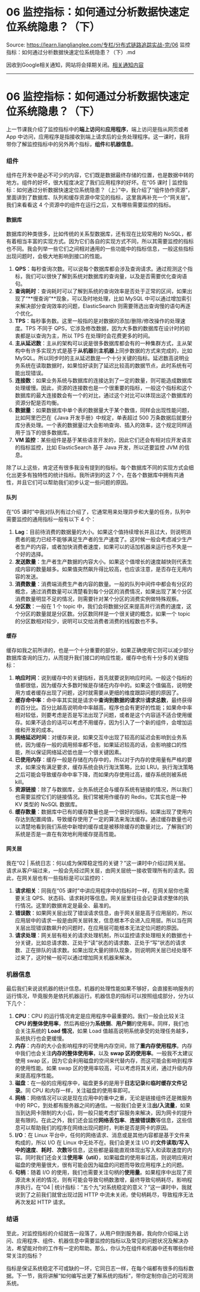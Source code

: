 # 06  监控指标：如何通过分析数据快速定位系统隐患？（下） 

Source: https://learn.lianglianglee.com/专栏/分布式链路追踪实战-完/06  监控指标：如何通过分析数据快速定位系统隐患？（下）.md

因收到Google相关通知，网站将会择期关闭。[相关通知内容](https://lumendatabase.org/notices/44265620)

---

# 06 监控指标：如何通过分析数据快速定位系统隐患？（下）

上一节课我介绍了监控指标中的**端上访问**和**应用程序**，端上访问是指从网页或者 App 中访问，应用程序是指接收到端上请求后的业务处理程序。这一课时，我将带你了解监控指标中的另外两个指标，**组件**和**机器信息**。

### 组件

组件在开发中是必不可少的内容，它们既是数据最终存储的位置，也是数据中转的地方。组件的好坏，很大程度决定了我们应用程序的好坏。在“05 课时 | 监控指标：如何通过分析数据快速定位系统隐患？（上）”中，我介绍了“组件协作资源”，里面讲到了数据库、队列和缓存资源中常见的指标，这里我再补充一个“网关层”。我们来看看这 4 个资源中的组件在运行之后，又有哪些需要监控的指标。

#### 数据库

数据库的种类很多，比如传统的关系型数据库，还有现在比较常用的 NoSQL，都有着相当丰富的实现方式。因为它们各自的实现方式不同，所以其需要监控的指标也不同。我会列举一些它们之间相对通用的一些功能中的指标信息，一般这些指标出现问题时，会极大地影响到接口的性能。

1. **QPS**：每秒查询次数。可以说每个数据库都会涉及查询请求。通过观测这个指标，我们可以很快了解到系统对数据库的查询量，以及是否需要优化查询语句。
2. **查询耗时**：查询耗时可以了解到系统的查询效率是否处于正常的区间，如果出现了“**慢查询”**现象，可以及时地处理，比如 MySQL 中可以通过增加索引来解决部分查询效率的问题，ElasticSearch 则需要筛选出查询慢的语句再逐个优化。
3. **TPS**：每秒事务数。这里一般指的是对数据的添加/删除/修改操作的处理速度。TPS 不同于 QPS，它涉及修改数据，因为大多数的数据库在设计时的初衷都是以查询为主，所以 TPS 在处理时会花费更多的时间。
4. **主从延迟数**：主从的架构可以说是很多数据库都会有的一种集群方式，主从架构中有许多实现方式是基于**从机器**到**主机器**上同步数据的方式来完成的，比如 MySQL。所以同步时的主从延迟数是一个十分关键的指标。延迟数高说明业务系统在读取数据时，如果恰好读到了延迟比较高的数据节点，此时系统有可能出现错误。
5. **连接数**：如果业务系统与数据库的连接达到了一定的数量，则可能造成数据库处理缓慢。因此，资源的连接数也是一个很重要的指标，一般这个指标和这个数据库的最大连接数会有一个的对比，通过这个对比可以体现出这个数据库的资源分配是否均衡。
6. **数据量**：如果数据库中单个表的数据量大于某个数值，同样会出现性能问题，比如阿里巴巴在《Java 开发手册》中规定，单表超过 500 万条数据后就要分库分表处理。一个表的数据量过大会影响查询、插入的效率，这个规定同样适用于当下的很多数据库。
7. **VM 监控**：某些组件是基于某些语言开发的，因此它们还会有相对应开发语言的指标监控，比如 ElasticSearch 基于 Java 开发，所以还要监控 JVM 的信息。

除了以上这些，肯定还有很多我没有提到的指标。每个数据库不同的实现方式会细化出更多有独特性的统计指标。我所讲到的这 7 个，在各个数据库中拥有共通性，并且它们可以帮助我们初步认定一些问题的原因。

#### 队列

在“05 课时”中我对队列有过介绍了，它通常用来处理异步和大量的任务，队列中需要监控的通用指标一般有以下 4 个：

1. **Lag**：目前待消费的数据量的大小。如果这个值持续增长并且过大，则说明消费者的能力已经不能够满足生产者的生产速度了。这时候一般会考虑减少生产者生产的内容，或者加快消费者速度，如果可以的话加机器来运行也不失是一个好的选择。
2. **发送数量**：生产者生产数据的内容大小。如果这个值增长的速度越快则代表生成内容的数量越多。如果值突然飙升得比较高，也应该注意，是否存在无用内容的发送。
3. **消费数量**：消费端消费生产者内容的数量。一般的队列中间件中都会有分区的概念，通过消费数量可以清楚看到每个分区的消费情况，如果出现了某个分区消费数量明显不足的情况，则需要针对某个分区的消费实例做特殊观察。
4. **分区数**：一般在 1 个 topic 中，我们会将数据分区来提高并行消费的速度，这个分区的数量就是分区数。分区数同样是一个很关键的概念，如果一个 topic 的分区数相对较少，说明可以交给消费者消费的线程数也不多。

#### 缓存

缓存如我之前所讲的，也是一个十分重要的部分，如果正确使用它则可以减少部分数据库查询的压力，从而提升我们接口的响应性能，缓存中也有十分多的关键指标：

1. **响应时间**：说到缓存中的关键指标，首先就要说到响应时间。一般这个指标的值都很低，因为缓存大多数时候是存储在内存中的。如果这个值偏高，说明使用方或者缓存出现了问题，这时就需要从更细的维度跟踪问题的原因了。
2. **缓存命中率**：命中率其实就是请求中**查询到数据的请求**除**请求总数**，最终获得的百分比。百分比越高说明命中率越高，程序也会有更好的性能；如果命中率相对较低，则要考虑是否是写法出现了问题，或者是这个内容适不适合使用缓存。如果不适合的话可以考虑不用缓存，因为引入了一个新的组件，会增加运维和开发的成本。
3. **网络延迟时间**：对缓存来说，如果交互中出现了较高的延迟会影响到业务系统，因为缓存一般的调用频率都不低，如果延迟较高的话，会影响接口的性能，所以保证网络延迟低也是一个很关键因素。
4. **已使用内存**：缓存一般是存储在内存中的，所以对于内存的使用量有严格的要求，如果没有满足要求，缓存系统会执行淘汰策略，比如 LRU。执行淘汰策略之后可能会导致缓存命中率下降，而如果内存使用过高，缓存系统则被系统 kill。
5. **资源链接**：除了与数据库，业务系统还会与缓存系统有链接的情况，所以我们也需要监控它们的链接情况。我们常被用作缓存的 Redis，它其实也是一种 KV 类型的 NoSQL 数据库。
6. **缓存数量**：数据库中已有的缓存数量也是一个很好的指标。如果出现了使用内存达到配置阈值，导致缓存使用了一定的算法来淘汰缓存。通过缓存数量也可以清楚地看到我们系统中新增的缓存或是被移除缓存的数量对比，了解我们的系统是否是一直在有效地利用缓存提高性能。

#### 网关层

我在“02 | 系统日志：何以成为保障稳定性的关键？”这一课时中介绍过网关层。请求从客户端过来，一般会先经过网关层，由网关层统一接收管理所有的请求。因此，在网关层也有一些指标是可以监控的：

1. **请求相关**：同我在“05 课时”中讲应用程序中的指标时一样，在网关层你也需要关注 QPS、状态码、请求耗时等信息。网关层里往往会记录请求整体的执行情况。这里的数据肯定是最全、最准的。
2. **错误数**：如果网关层出现了错误请求信息，由于网关层是高于应用层的，所以应用层中的请求一般是由网关层转发，信息根本不会进入应用层。所以当在网关层出现错误数飙升的问题时，在应用层可能根本无法定位问题的原因。
3. **请求处理**：网关层有相关的请求处理机制，所以监控请求处理相关的数据也十分关键，比如总请求数、正处于“读”状态的请求数、正处于“写”状态的请求数、正在排队的请求数。如果出现大量的排队现象，则说明网关层已经处理不过来了，这时候一般可以通过增加网关机器来解决。

### 机器信息

最后我们来说说机器的统计信息。机器的处理性能如果不够好，会直接影响服务的运行情况，毕竟服务是依托机器运行。机器信息的指标可以按照组成部分，分为以下几个：

1. **CPU**：CPU 的运行情况肯定是应用程序中最重要的。我们一般会比较关注 **CPU 的整体使用率**，然后再细分为**系统侧**、**用户侧**的使用率。同样，我们也会关注系统的 **Load 情况**，如果 Load 值越高说明系统承受的处理任务越多，系统执行也会更缓慢。
2. **内存**：内存的大小会影响程序的可使用内存空间，除了**重内存使用程序**。内存中我们也会关注**内存的整体使用率**，以及 **swap 区的使用率**。一般我不太建议使用 swap 区，因为它会利用磁盘的空间来代替内存，而这可能会影响到程序的使用性能。如果 swap 区的使用率较高，可以考虑将其关闭，通过升级内存来提高程序性能。
3. **磁盘**：在一般的应用程序中，磁盘更多的是用于**日志记录**和**临时缓存文件记录**。同 CPU 和内存一样，关注磁盘的使用率即可。
4. **网络**：网络情况可以说是现在应用中的重中之重，无论是链接组件还是微服务中的 RPC，到处都有服务器之间的通信。一般我们会更关注**出/入流量**，如果当到达网卡限制的大小后，则一般只能考虑扩容服务来解决，因为网卡的提升是有限的。在此之外，我们还会监控**网络丢包率**、**连接错误数**等信息，这些信息可以帮助我们的程序在网络出现问题时，判断是否是网卡的原因。
5. **I/O**：在 Linux 平台中，任何的网络请求、消息或是其他内容都是基于文件来构成的，所以 I/O 在 Linux 中无处不在。我们会更关注 I/O 的**文件读取/写入中的速度**、**耗时**、**次数**等信息，这些都是最能直观体现出写入和读取速度的内容。同时我们还会关注**使用率（util）**，如果磁盘的使用率过高，则说明应用对磁盘的使用量很大，很有可能会因为磁盘的问题而导致应用程序上的问题。
6. **句柄**：随着 I/O 的使用，我们也需要关注句柄的**使用量**。如果程序中出现了资源流未关闭的情况，则有可能会导致句柄数激增，最终导致句柄耗尽，影响程序执行。在“04 | 统计指标：”五个九”对系统稳定的意义？”这一课时中，我就说到了之前我们就曾出现过因 HTTP 中流未关闭，使句柄耗尽，导致程序无法再次发起 HTTP 请求。

### 结语

至此，对监控指标的介绍就告一段落了，从用户侧到服务器，我向你介绍端上访问、应用程序、组件、机器信息中需要监控的指标以及常见的问题状况及解决办法，希望能对你的工作有一定的帮助。那么，你认为在组件和机器中还有哪些你经常关注的指标？

指标是保证系统稳定不可或缺的一环，它同日志一样，在每个端都有很多的指标数据。下一节，我将讲解“如何编写出更了解系统的指标”，带你定制你自己的可观测系统。